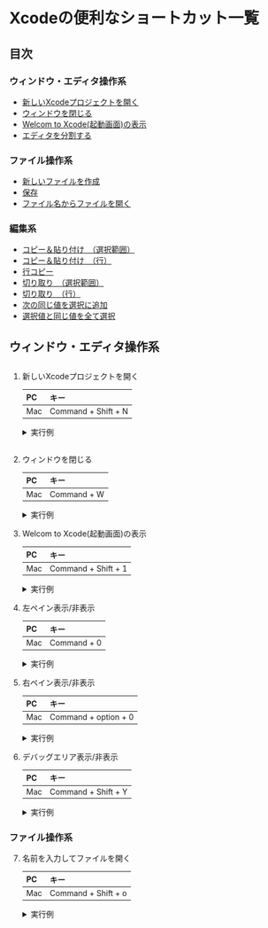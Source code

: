# Xcodeの便利なショートカット一覧

## 目次
### ウィンドウ・エディタ操作系
- [新しいXcodeプロジェクトを開く](#newWindow)
- [ウィンドウを閉じる](#closeWindow)
- [Welcom to Xcode(起動画面)の表示](#closeEditor)
- [エディタを分割する](#divideEditor)

### ファイル操作系
- [新しいファイルを作成](#newFile)
- [保存](#save)
- [ファイル名からファイルを開く](#quickOpen)

### 編集系
- [コピー＆貼り付け　（選択範囲）](#copy_paste)
- [コピー＆貼り付け　（行）](#copy_paste_row)
- [行コピー](#copy_row)
- [切り取り　（選択範囲）](#cut)
- [切り取り　（行）](#cut_row)
- [次の同じ値を選択に追加](#multiSelect)
- [選択値と同じ値を全て選択](#allSelect)


## ウィンドウ・エディタ操作系

## <a id="newWindow"></a>
1. 新しいXcodeプロジェクトを開く

    |PC|キー|
    |---|---|
    |Mac|Command + Shift + N|

    <details><summary>実行例</summary><div>
      <img src="./img/xcode/newXcodeProject.gif">
	  </div></details>

## <a id="closeWindow"></a>
2. ウィンドウを閉じる

    |PC|キー|
    |---|---|
    |Mac|Command + W|

    <details><summary>実行例</summary><div>
      <img src="./img/xcode/closeWindow.gif">
	  </div></details>

3. Welcom to Xcode(起動画面)の表示

    |PC|キー|
    |---|---|
    |Mac|Command + Shift + 1|

    <details><summary>実行例</summary><div>
      <img src="./img/xcode/welcomeXcode.gif">
	  </div></details>

4. 左ペイン表示/非表示

    |PC|キー|
    |---|---|
    |Mac|Command + 0|

    <details><summary>実行例</summary><div>
      <img src="./img/xcode/leftWindow.gif">
	  </div></details>

5. 右ペイン表示/非表示

    |PC|キー|
    |---|---|
    |Mac|Command + option + 0|

    <details><summary>実行例</summary><div>
      <img src="./img/xcode/rightWindow.gif">
	  </div></details>

6. デバッグエリア表示/非表示

    |PC|キー|
    |---|---|
    |Mac|Command + Shift + Y|

    <details><summary>実行例</summary><div>
      <img src="./img/xcode/debugWindow.gif">
	  </div></details>

### ファイル操作系

7. 名前を入力してファイルを開く

    |PC|キー|
    |---|---|
    |Mac|Command + Shift + o|

    <details><summary>実行例</summary><div>
      <img src="./img/xcode/debugWindow.gif">
	  </div></details>